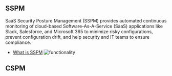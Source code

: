 ## SSPM
  SaaS Security Posture Management (SSPM) provides automated continuous monitoring of cloud-based Software-As-A-Service (SaaS) applications like Slack, Salesforce, and Microsoft 365 to minimize risky configurations, prevent configuration drift, and help security and IT teams to ensure compliance.
- [What is SSPM](https://www.netskope.com/security-defined/what-is-sspm)
 ![functionality](https://www.netskope.com/wp-content/uploads/2021/09/SSPM-Key-functionality.jpg)

## CSPM
